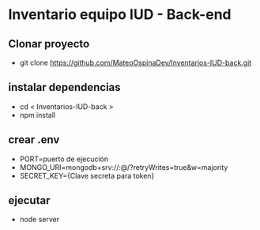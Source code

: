 # Inventario equipo IUD - Back-end

## Clonar proyecto
- git clone https://github.com/MateoOspinaDev/Inventarios-IUD-back.git

## instalar dependencias
- cd < Inventarios-IUD-back >
- npm install

## crear .env
- PORT=puerto de ejecución
- MONGO_URI=mongodb+srv://:@/?retryWrites=true&w=majority
- SECRET_KEY={Clave secreta para token}

## ejecutar
- node server
